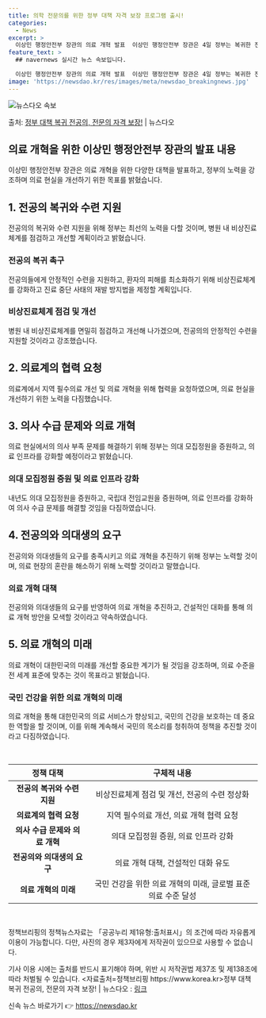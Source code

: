 ```yaml
---
title: 의학 전문의를 위한 정부 대책 자격 보장 프로그램 출시!
categories:
  - News
excerpt: >
  이상민 행정안전부 장관의 의료 개혁 발표  이상민 행정안전부 장관은 4일 정부는 복귀한 전공의가 정상적으로 …
feature_text: >
  ## navernews 실시간 뉴스 속보입니다.

  이상민 행정안전부 장관의 의료 개혁 발표  이상민 행정안전부 장관은 4일 정부는 복귀한 전공의가 정상적으로 …
image: 'https://newsdao.kr/res/images/meta/newsdao_breakingnews.jpg'
---
```


![뉴스다오 속보](https://newsdao.kr/res/images/meta/newsdao_breakingnews.jpg)

<p>출처: <a href="https://newsdao.kr/4594" rel="dofollow">정부 대책 복귀 전공의, 전문의 자격 보장!</a> | 뉴스다오</p>

<h2 data-ke-size="size26">의료 개혁을 위한 이상민 행정안전부 장관의 발표 내용</h2>
<p data-ke-size="size16">이상민 행정안전부 장관은 의료 개혁을 위한 다양한 대책을 발표하고, 정부의 노력을 강조하며 의료 현실을 개선하기 위한 목표를 밝혔습니다.</p>

<h2 data-ke-size="size24">1. 전공의 복귀와 수련 지원</h2>
<p data-ke-size="size16">전공의의 복귀와 수련 지원을 위해 정부는 최선의 노력을 다할 것이며, 병원 내 비상진료체계를 점검하고 개선할 계획이라고 밝혔습니다.</p>

<h3 data-ke-size="size20">전공의 복귀 촉구</h3>
<p data-ke-size="size16">전공의들에게 안정적인 수련을 지원하고, 환자의 피해를 최소화하기 위해 비상진료체계를 강화하고 진료 중단 사태의 재발 방지법을 제정할 계획입니다.</p>
    
<h3 data-ke-size="size20">비상진료체계 점검 및 개선</h3>
<p data-ke-size="size16">병원 내 비상진료체계를 면밀히 점검하고 개선해 나가겠으며, 전공의의 안정적인 수련을 지원할 것이라고 강조했습니다.</p>

<h2 data-ke-size="size24">2. 의료계의 협력 요청</h2>
<p data-ke-size="size16">의료계에서 지역 필수의료 개선 및 의료 개혁을 위해 협력을 요청하였으며, 의료 현실을 개선하기 위한 노력을 다짐했습니다.</p>

<h2 data-ke-size="size24">3. 의사 수급 문제와 의료 개혁</h2>
<p data-ke-size="size16">의료 현실에서의 의사 부족 문제를 해결하기 위해 정부는 의대 모집정원을 증원하고, 의료 인프라를 강화할 예정이라고 밝혔습니다.</p>

<h3 data-ke-size="size20">의대 모집정원 증원 및 의료 인프라 강화</h3>
<p data-ke-size="size16">내년도 의대 모집정원을 증원하고, 국립대 전임교원을 증원하며, 의료 인프라를 강화하여 의사 수급 문제를 해결할 것임을 다짐하였습니다.</p>

<h2 data-ke-size="size24">4. 전공의와 의대생의 요구</h2>
<p data-ke-size="size16">전공의와 의대생들의 요구를 충족시키고 의료 개혁을 추진하기 위해 정부는 노력할 것이며, 의료 현장의 혼란을 해소하기 위해 노력할 것이라고 말했습니다.</p>

<h3 data-ke-size="size20">의료 개혁 대책</h3>
<p data-ke-size="size16">전공의와 의대생들의 요구를 반영하여 의료 개혁을 추진하고, 건설적인 대화를 통해 의료 개혁 방안을 모색할 것이라고 약속하였습니다.</p>

<h2 data-ke-size="size24">5. 의료 개혁의 미래</h2>
<p data-ke-size="size16">의료 개혁이 대한민국의 미래를 개선할 중요한 계기가 될 것임을 강조하며, 의료 수준을 전 세계 표준에 맞추는 것이 목표라고 밝혔습니다.</p>

<h3 data-ke-size="size20">국민 건강을 위한 의료 개혁의 미래</h3>
<p data-ke-size="size16">의료 개혁을 통해 대한민국의 의료 서비스가 향상되고, 국민의 건강을 보호하는 데 중요한 역할을 할 것이며, 이를 위해 계속해서 국민의 목소리를 청취하여 정책을 추진할 것이라고 다짐하였습니다.</p>

<p data-ke-size="size16">&nbsp;</p>
<table>
<thead>
<tr>
<th style="text-align: center;">정책 대책</th>
<th style="text-align: center;">구체적 내용</th>
</tr>
</thead>
<tbody>
<tr>
<td style="text-align: center;"><b>전공의 복귀와 수련 지원</b></td>
<td style="text-align: center;">비상진료체계 점검 및 개선, 전공의 수련 정상화</td>
</tr>
<tr>
<td style="text-align: center;"><b>의료계의 협력 요청</b></td>
<td style="text-align: center;">지역 필수의료 개선, 의료 개혁 협력 요청</td>
</tr>
<tr>
<td style="text-align: center;"><b>의사 수급 문제와 의료 개혁</b></td>
<td style="text-align: center;">의대 모집정원 증원, 의료 인프라 강화</td>
</tr>
<tr>
<td style="text-align: center;"><b>전공의와 의대생의 요구</b></td>
<td style="text-align: center;">의료 개혁 대책, 건설적인 대화 유도</td>
</tr>
<tr>
<td style="text-align: center;"><b>의료 개혁의 미래</b></td>
<td style="text-align: center;">국민 건강을 위한 의료 개혁의 미래, 글로벌 표준 의료 수준 달성</td>
</tr>
</tbody>
</table>
<p data-ke-size="size16">&nbsp;</p>

<p data-ke-size="size16">정책브리핑의 정책뉴스자료는 「공공누리 제1유형:출처표시」의 조건에 따라 자유롭게 이용이 가능합니다. 다만, 사진의 경우 제3자에게 저작권이 있으므로 사용할 수 없습니다.</p>
<p data-ke-size="size16">기사 이용 시에는 출처를 반드시 표기해야 하며, 위반 시 저작권법 제37조 및 제138조에 따라 처벌될 수 있습니다. <자료출처=정책브리핑 https://www.korea.kr>정부 대책 복귀 전공의, 전문의 자격 보장! | 뉴스다오 : <a href="https://newsdao.kr/4594">링크</a></p> 

신속 뉴스 바로가기 👉 <a href="https://newsdao.kr" rel="dofollow">https://newsdao.kr</a>



